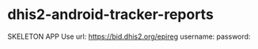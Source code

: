 # dhis2-android-tracker-reports
SKELETON APP 
Use  url: https://bid.dhis2.org/epireg
     username:
     password:
    
     
